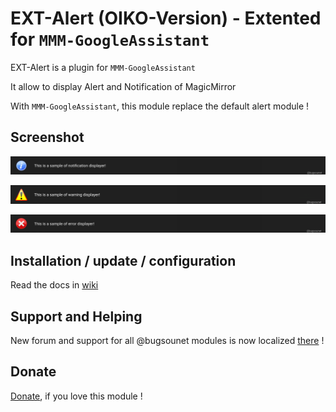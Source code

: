 # EXT-Alert (OIKO-Version) - Extented for `MMM-GoogleAssistant`

EXT-Alert is a plugin for `MMM-GoogleAssistant`

It allow to display Alert and Notification of MagicMirror

With `MMM-GoogleAssistant`, this module replace the default alert module !

## Screenshot
![](https://raw.githubusercontent.com/bugsounet/EXT-Alert/dev/informationShot.png)

![](https://raw.githubusercontent.com/bugsounet/EXT-Alert/dev/warningShot.png)

![](https://raw.githubusercontent.com/bugsounet/EXT-Alert/dev/errorShot.png)

## Installation / update / configuration

Read the docs in [wiki](https://wiki.bugsounet.fr/EXT-Alert)

## Support and Helping
New forum and support for all @bugsounet modules is now localized [there](https://forum.bugsounet.fr) !
 
## Donate
 [Donate](https://www.paypal.com/cgi-bin/webscr?cmd=_s-xclick&hosted_button_id=TTHRH94Y4KL36&source=url), if you love this module !
